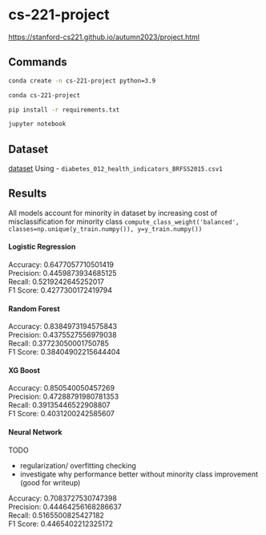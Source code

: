 # cs-221-project

https://stanford-cs221.github.io/autumn2023/project.html

## Commands

```bash
conda create -n cs-221-project python=3.9

conda cs-221-project

pip install -r requirements.txt

jupyter notebook
```

## Dataset

[dataset](https://www.kaggle.com/datasets/alexteboul/diabetes-health-indicators-dataset)
Using - `diabetes_012_health_indicators_BRFSS2015.csv1`

## Results

All models account for minority in dataset by increasing cost of misclassification for minority class `compute_class_weight('balanced', classes=np.unique(y_train.numpy()), y=y_train.numpy())`

#### Logistic Regression

Accuracy: 0.6477057710501419 \
Precision: 0.4459873934685125 \
Recall: 0.5219242645252017 \
F1 Score: 0.4277300172419794

#### Random Forest

Accuracy: 0.8384973194575843 \
Precision: 0.4375527556979038 \
Recall: 0.37723050001750785 \
F1 Score: 0.38404902215644404

#### XG Boost

Accuracy: 0.850540050457269 \
Precision: 0.47288791980781353 \
Recall: 0.39135446522908807 \
F1 Score: 0.4031200242585607

#### Neural Network

TODO

- regularization/ overfitting checking
- investigate why performance better without minority class improvement (good for writeup)

Accuracy: 0.7083727530747398 \
Precision: 0.44464256168286637 \
Recall: 0.5165500825427182 \
F1 Score: 0.4465402212325172
